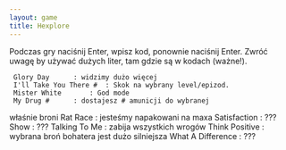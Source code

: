 ```yaml
---
layout: game
title: Hexplore
---
```


Podczas gry naciśnij Enter, wpisz kod, ponownie naciśnij Enter. 
Zwróć uwagę 
by używać dużych liter, tam gdzie są w kodach (ważne!).

     Glory Day 		: widzimy dużo więcej
     I'll Take You There #	: Skok na wybrany level/epizod.
     Mister White		: God mode 
     My Drug #		: dostajesz # amunicji do wybranej 
właśnie broni
     Rat Race		: jesteśmy napakowani na maxa
     Satisfaction		: ???
     Show			: ???
     Talking To Me		: zabija wszystkich wrogów
     Think Positive		: wybrana broń bohatera jest dużo 
silniejsza
     What A Difference	: ???
